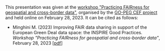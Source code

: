 This presentation was given at the [workshop "Practicing FAIRness for geospatial and cross-border data"](https://www.go-peg.eu/2023/01/24/practicing-fairness-for-geospatial-and-cross-border-data/), organised by the [GO-PEG CEF project](https://www.go-peg.eu) and held online on February 28, 2023. It can be cited as follows:

* Minghini M. (2023) Improving FAIR data sharing in support of the European Green Deal data space: the INSPIRE Good Practices. _Workshop "Practicing FAIRness for geospatial and cross-border data"_, February 28, 2023 [[pdf](INSPIRE-Good-Practices.pdf)]
